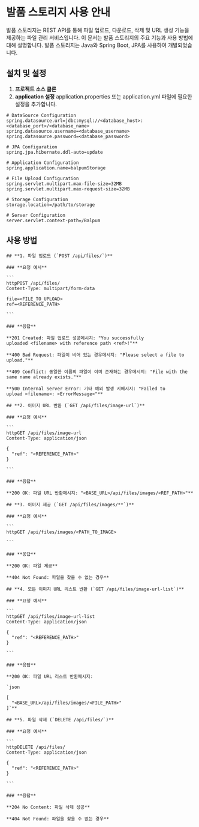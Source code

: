 # 발품 스토리지 사용 안내

발품 스토리지는 REST API를 통해 파일 업로드, 다운로드, 삭제 및 URL 생성 기능을 제공하는 파일 관리 서비스입니다. 이 문서는 발품 스토리지의 주요 기능과 사용 방법에 대해 설명합니다.
발품 스토리지는 Java와 Spring Boot, JPA를 사용하여 개발되었습니다.

## 설치 및 설정

1. **프로젝트 소스 클론**
2. **application 설정**
   application.properties 또는 application.yml 파일에 필요한 설정을 추가합니다.
```application.properties
# DataSource Configuration
spring.datasource.url=jdbc:mysql://<database_host>:<database_port>/<database_name>
spring.datasource.username=<database_username>
spring.datasource.password=<database_password>

# JPA Configuration
spring.jpa.hibernate.ddl-auto=update

# Application Configuration
spring.application.name=balpumStorage

# File Upload Configuration
spring.servlet.multipart.max-file-size=32MB
spring.servlet.multipart.max-request-size=32MB

# Storage Configuration
storage.location=/path/to/storage

# Server Configuration
server.servlet.context-path=/Balpum
```


## 사용 방법
    
    ## **1. 파일 업로드 (`POST /api/files/`)**
    
    ### **요청 예시**
    
    ```
    httpPOST /api/files/
    Content-Type: multipart/form-data
    
    file=<FILE_TO_UPLOAD>
    ref=<REFERENCE_PATH>
    
    ```
    
    ### **응답**
    
    **201 Created: 파일 업로드 성공메시지: "You successfully uploaded <filename> with reference path <ref>!"**
    
    **400 Bad Request: 파일이 비어 있는 경우메시지: "Please select a file to upload."**
    
    **409 Conflict: 동일한 이름의 파일이 이미 존재하는 경우메시지: "File with the same name already exists."**
    
    **500 Internal Server Error: 기타 예외 발생 시메시지: "Failed to upload <filename>: <ErrorMessage>"**
    
    ## **2. 이미지 URL 반환 (`GET /api/files/image-url`)**
    
    ### **요청 예시**
    
    ```
    httpGET /api/files/image-url
    Content-Type: application/json
    
    {
      "ref": "<REFERENCE_PATH>"
    }
    
    ```
    
    ### **응답**
    
    **200 OK: 파일 URL 반환메시지: "<BASE_URL>/api/files/images/<REF_PATH>"**
    
    ## **3. 이미지 제공 (`GET /api/files/images/**`)**
    
    ### **요청 예시**
    
    ```
    httpGET /api/files/images/<PATH_TO_IMAGE>
    
    ```
    
    ### **응답**
    
    **200 OK: 파일 제공**
    
    **404 Not Found: 파일을 찾을 수 없는 경우**
    
    ## **4. 모든 이미지 URL 리스트 반환 (`GET /api/files/image-url-list`)**
    
    ### **요청 예시**
    
    ```
    httpGET /api/files/image-url-list
    Content-Type: application/json
    
    {
      "ref": "<REFERENCE_PATH>"
    }
    
    ```
    
    ### **응답**
    
    **200 OK: 파일 URL 리스트 반환메시지:
    
    `json
    
    [
      "<BASE_URL>/api/files/images/<FILE_PATH>"
    ]`**
    
    ## **5. 파일 삭제 (`DELETE /api/files/`)**
    
    ### **요청 예시**
    
    ```
    httpDELETE /api/files/
    Content-Type: application/json
    
    {
      "ref": "<REFERENCE_PATH>"
    }
    
    ```
    
    ### **응답**
    
    **204 No Content: 파일 삭제 성공**
    
    **404 Not Found: 파일을 찾을 수 없는 경우**

